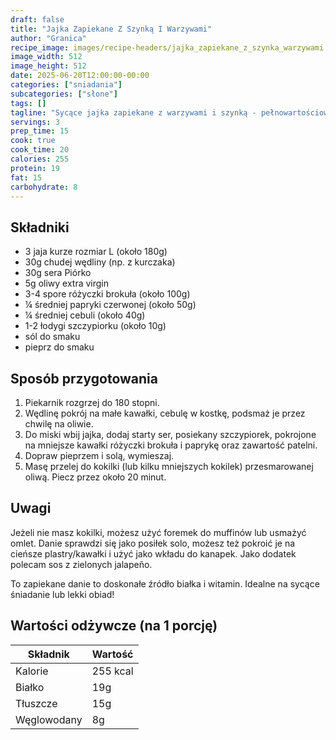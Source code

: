 ```yaml
---
draft: false
title: "Jajka Zapiekane Z Szynką I Warzywami"
author: "Granica"
recipe_image: images/recipe-headers/jajka_zapiekane_z_szynka_warzywami.webp
image_width: 512
image_height: 512
date: 2025-06-20T12:00:00-00:00
categories: ["sniadania"]
subcategories: ["słone"]
tags: []
tagline: "Sycące jajka zapiekane z warzywami i szynką - pełnowartościowy posiłek!"
servings: 3
prep_time: 15
cook: true
cook_time: 20
calories: 255
protein: 19
fat: 15
carbohydrate: 8
---
```


## Składniki
- 3 jaja kurze rozmiar L (około 180g)
- 30g chudej wędliny (np. z kurczaka)
- 30g sera Piórko
- 5g oliwy extra virgin
- 3-4 spore różyczki brokuła (około 100g)
- ¼ średniej papryki czerwonej (około 50g)
- ¼ średniej cebuli (około 40g)
- 1-2 łodygi szczypiorku (około 10g)
- sól do smaku
- pieprz do smaku

## Sposób przygotowania

1. Piekarnik rozgrzej do 180 stopni.
2. Wędlinę pokrój na małe kawałki, cebulę w kostkę, podsmaż je przez chwilę na oliwie.
3. Do miski wbij jajka, dodaj starty ser, posiekany szczypiorek, pokrojone na mniejsze kawałki różyczki brokuła i paprykę oraz zawartość patelni.
4. Dopraw pieprzem i solą, wymieszaj.
5. Masę przelej do kokilki (lub kilku mniejszych kokilek) przesmarowanej oliwą. Piecz przez około 20 minut.

## Uwagi
Jeżeli nie masz kokilki, możesz użyć foremek do muffinów lub usmażyć omlet. Danie sprawdzi się jako posiłek solo, możesz też pokroić je na cieńsze plastry/kawałki i użyć jako wkładu do kanapek. Jako dodatek polecam sos z zielonych jalapeño.

To zapiekane danie to doskonałe źródło białka i witamin. Idealne na sycące śniadanie lub lekki obiad!

## Wartości odżywcze (na 1 porcję)
| Składnik | Wartość |
|----------|---------|
| Kalorie | 255 kcal |
| Białko | 19g |
| Tłuszcze | 15g |
| Węglowodany | 8g |